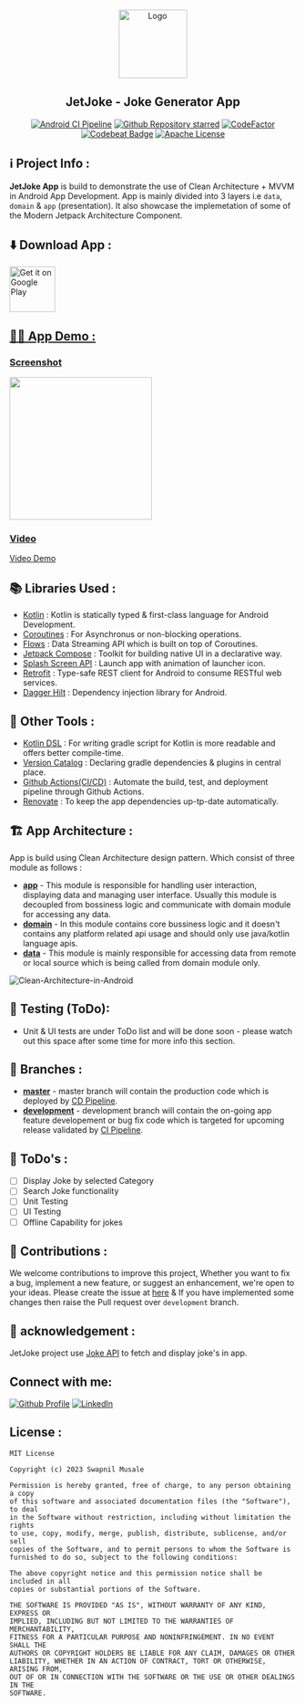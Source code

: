 <br/>
<p align="center">
  <a href="https://github.com/swapnil-musale/jetjoke">
    <img src="https://github.com/swapnil-musale/JetJoke/assets/15209914/bb626d76-701c-4618-a724-6562e621d71a" alt="Logo" width="120" height="120">
  </a>

  <h2 align="center">JetJoke - Joke Generator App</h2>

</p>
<p align="center">
<a href="https://github.com/swapnil-musale/JetJoke/actions"><img alt="Android CI Pipeline" src="https://github.com/swapnil-musale/JetJoke/actions/workflows/android_ci.yml/badge.svg?event=pull_request"/></a>
<a href="https://github.com/swapnil-musale/JetJoke/stargazers"><img alt="Github Repository starred" src="https://img.shields.io/github/stars/swapnil-musale/jetjoke"/></a>
<a href="https://www.codefactor.io/repository/github/swapnil-musale/jetjoke"><img alt="CodeFactor" src="https://www.codefactor.io/repository/github/swapnil-musale/jetjoke/badge"/></a>
<a href="https://codebeat.co/projects/github-com-swapnil-musale-jetjoke-master"><img alt="Codebeat Badge" src="https://codebeat.co/badges/c8e985e0-5377-4c2c-9705-abf273eef427"/></a>
<a href="https://opensource.org/licenses/Apache-2.0"><img alt="Apache License" src="https://img.shields.io/badge/License-Apache%202.0-blue.svg"/></a>
</p>

## ℹ️ Project Info : 
**JetJoke App** is build to demonstrate the use of Clean Architecture + MVVM in Android App Development. App is mainly divided into 3 layers i.e ```data```, ```domain``` & ```app``` (presentation).
It also showcase the implemetation of some of the Modern Jetpack Architecture Component.

## ⬇️ Download App :
<a href="https://play.google.com/store/apps/details?id=com.devx.jetjoke"><img alt="Get it on Google Play" src="https://play.google.com/intl/en_us/badges/images/generic/en-play-badge.png" height=80px />

## 👨‍💻 App Demo :
### Screenshot
<img src = "https://github.com/swapnil-musale/JetJoke/assets/15209914/53bac1df-21bc-4db8-bf42-74f55cf9ebf6.png" width=250/>

### Video
[Video Demo](https://github.com/swapnil-musale/JetJoke/assets/15209914/15d49fc6-666f-4acd-9b16-b590fe0df464)

## 📚 Libraries Used :
* [Kotlin][0] : Kotlin is statically typed & first-class language for Android Development.
* [Coroutines][1] : For Asynchronus or non-blocking operations.
* [Flows][2] : Data Streaming API which is built on top of Coroutines.
* [Jetpack Compose][3] : Toolkit for building native UI in a declarative way.
* [Splash Screen API][4] : Launch app with animation of launcher icon.
* [Retrofit][5] : Type-safe REST client for Android to consume RESTful web services.
* [Dagger Hilt][6] : Dependency injection library for Android.

[0]:  https://kotlinlang.org/
[1]:  https://kotlinlang.org/docs/coroutines-overview.html
[2]:  https://developer.android.com/kotlin/flow
[3]:  https://developer.android.com/jetpack/compose
[4]:  https://developer.android.com/develop/ui/views/launch/splash-screen
[5]:  https://github.com/square/retrofit
[6]:  https://dagger.dev/hilt/

## 🧰 Other Tools :
* [Kotlin DSL][7] : For writing gradle script for Kotlin is more readable and offers better compile-time.
* [Version Catalog][8] : Declaring gradle dependencies & plugins in central place.
* [Github Actions(CI/CD)][9] : Automate the build, test, and deployment pipeline through Github Actions.
* [Renovate][10] : To keep the app dependencies up-tp-date automatically.

[7]:  https://docs.gradle.org/current/userguide/kotlin_dsl.html
[8]:  https://docs.gradle.org/current/userguide/platforms.html
[9]:  https://github.com/features/actions
[10]: https://docs.renovatebot.com/

## 🏗️ App Architecture :
App is build using Clean Architecture design pattern. Which consist of three module as follows :
* [**app**](https://github.com/swapnil-musale/JetJoke/tree/master/app) - This module is responsible for handling user interaction, displaying data and managing user interface. Usually this module is decoupled from bossiness logic and communicate with domain module for accessing any data.
* [**domain**](https://github.com/swapnil-musale/JetJoke/tree/master/domain) - In this module contains core bussiness logic and it doesn't contains any platform related api usage and should only use java/kotlin language apis.
* [**data**](https://github.com/swapnil-musale/JetJoke/tree/master/data) - This module is mainly responsible for accessing data from remote or local source which is being called from domain module only.

![Clean-Architecture-in-Android](https://github.com/swapnil-musale/JetJoke/assets/15209914/526ea05d-d3d1-49da-b034-74628871a774)

## 🧪 Testing (ToDo):
* Unit & UI tests are under ToDo list and will be done soon - please watch out this space after some time for more info this section.

## 🌿 Branches :
* [**master**](https://github.com/swapnil-musale/JetJoke) - master branch will contain the production code which is deployed by [CD Pipeline](https://github.com/swapnil-musale/JetJoke/actions/workflows/android_cd.yml).
* [**development**](https://github.com/swapnil-musale/JetJoke/tree/development) - development branch will contain the on-going app feature developement or bug fix code which is targeted for upcoming release validated by [CI Pipeline](https://github.com/swapnil-musale/JetJoke/actions/workflows/android_ci.yml).

## 🚧 ToDo's :
- [ ] Display Joke by selected Category
- [ ] Search Joke functionality
- [ ] Unit Testing
- [ ] UI Testing
- [ ] Offline Capability for jokes

## 🙌 Contributions :
We welcome contributions to improve this project, Whether you want to fix a bug, implement a new feature, or suggest an enhancement, we're open to your ideas. Please create the issue at [here](https://github.com/swapnil-musale/JetJoke/issues) & If you have implemented some changes then raise the Pull request over ```development``` branch.

## 🤝 acknowledgement :
JetJoke project use [Joke API](https://sv443.net/jokeapi/v2/) to fetch and display joke's in app.

## Connect with me:
[![Github Profile](https://skillicons.dev/icons?i=github)](https://github.com/swapnil-musale)
[![LinkedIn](https://skillicons.dev/icons?i=linkedin)](https://linkedin.com/in/swapnil-musale)

## License :
```
MIT License

Copyright (c) 2023 Swapnil Musale

Permission is hereby granted, free of charge, to any person obtaining a copy
of this software and associated documentation files (the "Software"), to deal
in the Software without restriction, including without limitation the rights
to use, copy, modify, merge, publish, distribute, sublicense, and/or sell
copies of the Software, and to permit persons to whom the Software is
furnished to do so, subject to the following conditions:

The above copyright notice and this permission notice shall be included in all
copies or substantial portions of the Software.

THE SOFTWARE IS PROVIDED "AS IS", WITHOUT WARRANTY OF ANY KIND, EXPRESS OR
IMPLIED, INCLUDING BUT NOT LIMITED TO THE WARRANTIES OF MERCHANTABILITY,
FITNESS FOR A PARTICULAR PURPOSE AND NONINFRINGEMENT. IN NO EVENT SHALL THE
AUTHORS OR COPYRIGHT HOLDERS BE LIABLE FOR ANY CLAIM, DAMAGES OR OTHER
LIABILITY, WHETHER IN AN ACTION OF CONTRACT, TORT OR OTHERWISE, ARISING FROM,
OUT OF OR IN CONNECTION WITH THE SOFTWARE OR THE USE OR OTHER DEALINGS IN THE
SOFTWARE.
```

</br>
